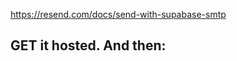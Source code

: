 <!-- !!! All tHE "TODO"s throughout the src -->
<!-- ! go through and findf and remove ALL the stuff thats unused like files and parts and also uninstall any unused packages -->

<!-- TODO: finish the readMe with screenshots and shiz -->


<!-- TODO: review all: https://supabase.com/docs/guides/platform/going-into-prod -->

<!-- TODO make the links work in About -->

<!-- TODO ensure emails CAN be sent to others besides mine... -->
<!-- and understnad howto turn off that testing flag -->
https://resend.com/docs/send-with-supabase-smtp


## GET it hosted. And then: 
<!--TODO get the BUNDLE_ID for real (for About) but i need the app to be published first.. lol -->

<!-- TODO for About.. make the link work for writing a review... get and use expo-store-review pkg.. also need to publish app first -->
<!-- //TODO  put your  secret keys in .env file like you did in grapes-admin for whereecer itis hosted... -->
